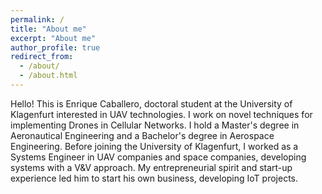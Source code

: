 ```yaml
---
permalink: /
title: "About me"
excerpt: "About me"
author_profile: true
redirect_from: 
  - /about/
  - /about.html
---
```


Hello! This is Enrique Caballero, doctoral student at the University of Klagenfurt interested in UAV technologies. I work on novel techniques for implementing Drones in Cellular Networks. I hold a Master's degree in Aeronautical Engineering and a Bachelor's degree in Aerospace Engineering. Before joining the University of Klagenfurt, I worked as a Systems Engineer in UAV companies and space companies, developing systems with a V&V approach. My entrepreneurial spirit and start-up experience led him to start his own business, developing IoT projects.



